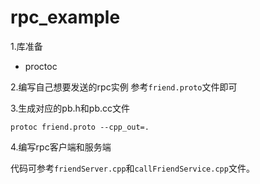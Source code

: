 <!--
 * @Author: rubo
 * @Date: 2024-05-09 15:09:37
 * @LastEditors: HUAWEI-Ubuntu ruluy0205@163.com
 * @LastEditTime: 2024-05-12 09:16:54
 * @FilePath: /myRaft/example/rpcExample/rpc_example.md
 * @Description: 
-->

# rpc_example

1.库准备
- proctoc

2.编写自己想要发送的rpc实例
参考`friend.proto`文件即可

3.生成对应的pb.h和pb.cc文件
```
protoc friend.proto --cpp_out=.
```

4.编写rpc客户端和服务端

代码可参考`friendServer.cpp`和`callFriendService.cpp`文件。
